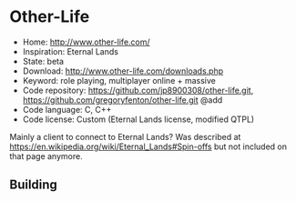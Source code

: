 # Other-Life

- Home: http://www.other-life.com/
- Inspiration: Eternal Lands
- State: beta
- Download: http://www.other-life.com/downloads.php
- Keyword: role playing, multiplayer online + massive
- Code repository: https://github.com/jp8900308/other-life.git, https://github.com/gregoryfenton/other-life.git @add
- Code language: C, C++
- Code license: Custom (Eternal Lands license, modified QTPL)

Mainly a client to connect to Eternal Lands?
Was described at https://en.wikipedia.org/wiki/Eternal_Lands#Spin-offs but not included on that page anymore.

## Building
